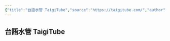 ```yaml
---
{"title":"台語水管 TaigiTube","source":"https://taigitube.com/","author":["[[台語水管 TaigiTube]]"],"published":null,"created":"2025-05-15T17:48:46.675+08:00","description":"小時候，每到晚上八點，全家人總會聚在一起看鄉土劇， 像是《意難忘》、《娘家》，或《我一定要成功》。 就是在那些充滿歡笑與淚水的時刻，我們跟著劇中人物一起笑、一起哭， 也在不知不覺中學會了台語。那不只是語言的學習，更是文化情感的累積， 是我們對土地、對家的認同。<br>長大後，我希望能將這樣親切而有溫度的經驗傳遞下去， 於是創建了「台語水管 TaigiTube」。或許鄉土劇裡有些發音不夠標準，有時台語國語夾雜， 但它卻是我們最真實、最熟悉的台灣日常。<br>當然，現在有越來越多優秀的台語學習資源， 像是「教育部臺灣台語常用詞辭典」、「芋圓字典」和「iTaigi愛台語」等等，都是值得推薦的學習資源。 如果你想要更正式地學習台語，不妨多加參考。<br>但「台語水管」想提供的是一個讓你感受到日常情境， 貼近你我的生活，並且充滿樂趣的學習管道。<br>在這裡，每一支影片都有「讚」與「倒讚」的功能。 如果影片對你有幫助，請給我們一個「讚」； 如果覺得不夠滿意，也可以放心給一個「倒讚」。 你的每一個回饋，都將幫助演算法為下一個使用者提供更好的搜尋體驗。<br>因為我們相信，透過每一位使用者的參與， 才能真正讓台語在台灣的土地上繼續活潑地流動下去。<br>謝謝你，願意和我們一起，用最親切的方式，讓台語世代傳承。<br>～～也紀念我親愛的外婆，曾經是我人生中最溫柔的台語老師。～～","tags":["#clippings","#Taigi","#🎞️Video"],"dg-publish":true,"permalink":"/Clippings/台語水管 TaigiTube/","dgPassFrontmatter":true,"updated":"2025-05-15T17:53:23.600+08:00"}
---
```


## 台語水管 TaigiTube